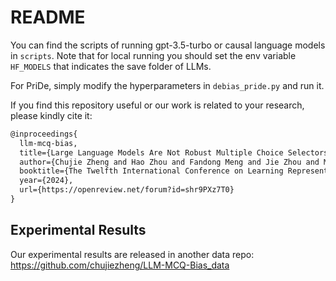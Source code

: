 # README

You can find the scripts of running gpt-3.5-turbo or causal language models in `scripts`. Note that for local running you should set the env variable `HF_MODELS` that indicates the save folder of LLMs.

For PriDe, simply modify the hyperparameters in `debias_pride.py` and run it.

If you find this repository useful or our work is related to your research, please kindly cite it:

```latex
@inproceedings{
  llm-mcq-bias,
  title={Large Language Models Are Not Robust Multiple Choice Selectors},
  author={Chujie Zheng and Hao Zhou and Fandong Meng and Jie Zhou and Minlie Huang},
  booktitle={The Twelfth International Conference on Learning Representations},
  year={2024},
  url={https://openreview.net/forum?id=shr9PXz7T0}
}
```

## Experimental Results

Our experimental results are released in another data repo: https://github.com/chujiezheng/LLM-MCQ-Bias_data 
